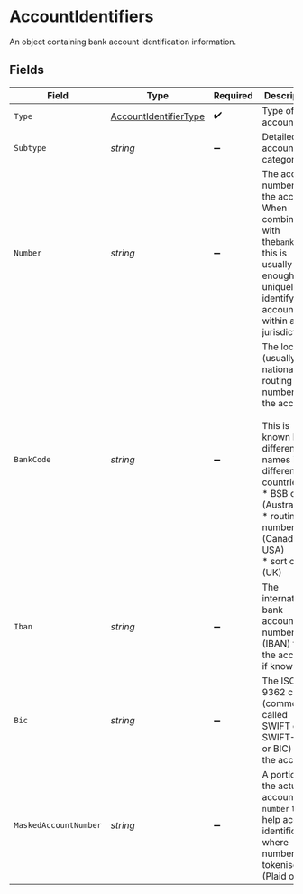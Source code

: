 # AccountIdentifiers

An object containing bank account identification information.


## Fields

| Field                                                                                                                                                                                         | Type                                                                                                                                                                                          | Required                                                                                                                                                                                      | Description                                                                                                                                                                                   |
| --------------------------------------------------------------------------------------------------------------------------------------------------------------------------------------------- | --------------------------------------------------------------------------------------------------------------------------------------------------------------------------------------------- | --------------------------------------------------------------------------------------------------------------------------------------------------------------------------------------------- | --------------------------------------------------------------------------------------------------------------------------------------------------------------------------------------------- |
| `Type`                                                                                                                                                                                        | [AccountIdentifierType](../../Models/Components/AccountIdentifierType.md)                                                                                                                     | :heavy_check_mark:                                                                                                                                                                            | Type of account                                                                                                                                                                               |
| `Subtype`                                                                                                                                                                                     | *string*                                                                                                                                                                                      | :heavy_minus_sign:                                                                                                                                                                            | Detailed account category                                                                                                                                                                     |
| `Number`                                                                                                                                                                                      | *string*                                                                                                                                                                                      | :heavy_minus_sign:                                                                                                                                                                            | The account number for the account. When combined with the`bankCode`, this is usually enough to uniquely identify an account within a jurisdiction.                                           |
| `BankCode`                                                                                                                                                                                    | *string*                                                                                                                                                                                      | :heavy_minus_sign:                                                                                                                                                                            | The local (usually national) routing number for the account.<br/><br/>This is known by different names in different countries:<br/>* BSB code (Australia)<br/>* routing number (Canada, USA)<br/>* sort code (UK) |
| `Iban`                                                                                                                                                                                        | *string*                                                                                                                                                                                      | :heavy_minus_sign:                                                                                                                                                                            | The international bank account number (IBAN) for the account, if known.                                                                                                                       |
| `Bic`                                                                                                                                                                                         | *string*                                                                                                                                                                                      | :heavy_minus_sign:                                                                                                                                                                            | The ISO 9362 code (commonly called SWIFT code, SWIFT-BIC or BIC) for the account.                                                                                                             |
| `MaskedAccountNumber`                                                                                                                                                                         | *string*                                                                                                                                                                                      | :heavy_minus_sign:                                                                                                                                                                            | A portion of the actual account `number` to help account identification where number is tokenised (Plaid only)                                                                                |